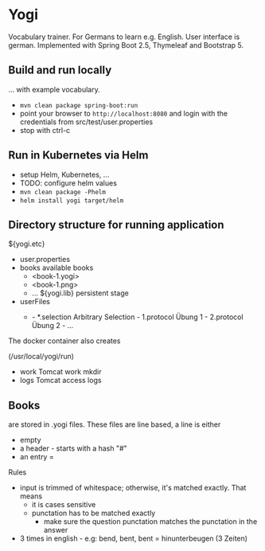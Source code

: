 # Yogi

Vocabulary trainer. For Germans to learn e.g. English. User interface is german.
Implemented with Spring Boot 2.5, Thymeleaf and Bootstrap 5.

## Build and run locally

... with example vocabulary.

* `mvn clean package spring-boot:run`
* point your browser to `http://localhost:8080` and login with the credentials from src/test/user.properties
* stop with ctrl-c

## Run in Kubernetes via Helm

* setup Helm, Kubernetes, ...
* TODO: configure helm values
* `mvn clean package -Phelm`
* `helm install yogi target/helm`


## Directory structure for running application

${yogi.etc}
  - user.properties
  - books                   available books
     - <book-1.yogi>
     - <book-1.png>
     - ...
${yogi.lib}                 persistent stage
  - <user>                  userFiles
    - <book>
      - *.selection         Arbitrary Selection
      - 1.protocol          Übung 1
      - 2.protocol          Übung 2
      - ...

The docker container also creates

<cwd>       (/usr/local/yogi/run)
  - work    Tomcat work mkdir
  - logs    Tomcat access logs


## Books

are stored in <name>.yogi files. These files are line based, a line is either
* empty
* a header - starts with a hash "#"
* an entry <left>=<right>

Rules
* input is trimmed of whitespace; otherwise, it's matched exactly. That means
  * it is cases sensitive
  * punctation has to be matched exactly
    * make sure the question punctation matches the punctation in the answer
* 3 times in english - e.g:
   bend, bent, bent = hinunterbeugen (3 Zeiten)


